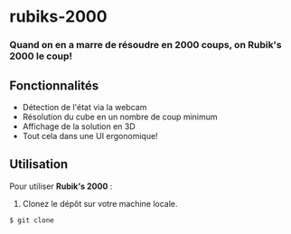 # rubiks-2000
### Quand on en a marre de résoudre en 2000 coups, on Rubik's 2000 le coup!

## Fonctionnalités

- Détection de l'état via la webcam
- Résolution du cube en un nombre de coup minimum 
- Affichage de la solution en 3D 
- Tout cela dans une UI ergonomique! 

## Utilisation

Pour utiliser **Rubik's 2000** :

1. Clonez le dépôt sur votre machine locale.
```
$ git clone 
```
